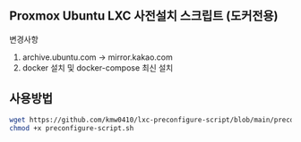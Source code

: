 ## Proxmox Ubuntu LXC 사전설치 스크립트 (도커전용)
변경사항
1. archive.ubuntu.com -> mirror.kakao.com
2. docker 설치 및 docker-compose 최신 설치

## 사용방법
```sh
wget https://github.com/kmw0410/lxc-preconfigure-script/blob/main/preconfigure-script.sh
chmod +x preconfigure-script.sh
```
